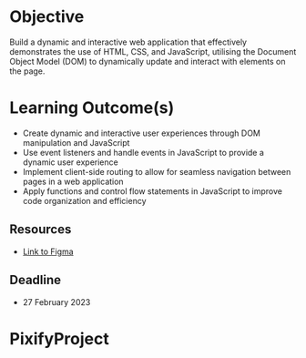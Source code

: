 # **Objective**

Build a dynamic and interactive web application that effectively demonstrates the use of HTML, CSS, and JavaScript, utilising the Document Object Model (DOM) to dynamically update and interact with elements on the page.

# **Learning Outcome(s)**

- Create dynamic and interactive user experiences through DOM manipulation and JavaScript
- Use event listeners and handle events in JavaScript to provide a dynamic user experience
- Implement client-side routing to allow for seamless navigation between pages in a web application
- Apply functions and control flow statements in JavaScript to improve code organization and efficiency


## Resources
- [Link to Figma](https://www.figma.com/file/jOdstMt9a91CeNRU7YVJbu/Pixify?node-id=0%3A1&t=zPwoHCsbIXvJsSPw-0) 

## Deadline
- 27 February 2023



# PixifyProject
